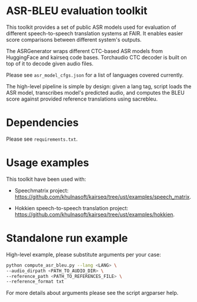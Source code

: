 # ASR-BLEU evaluation toolkit

This toolkit provides a set of public ASR models used for evaluation of different speech-to-speech translation systems at FAIR. It enables easier score comparisons between different system's outputs.

The ASRGenerator wraps different CTC-based ASR models from HuggingFace and kairseq code bases. Torchaudio CTC decoder is built on top of it to decode given audio files.

Please see `asr_model_cfgs.json` for a list of languages covered currently.

The high-level pipeline is simple by design: given a lang tag, script loads the ASR model, transcribes model's predicted audio, and computes the BLEU score against provided reference translations using sacrebleu.

# Dependencies

Please see `requirements.txt`. 

# Usage examples

This toolkit have been used with:

* Speechmatrix project: https://github.com/khulnasoft/kairseq/tree/ust/examples/speech_matrix.

* Hokkien speech-to-speech translation project: https://github.com/khulnasoft/kairseq/tree/ust/examples/hokkien.

# Standalone run example

High-level example, please substitute arguments per your case:

```bash
python compute_asr_bleu.py --lang <LANG> \
--audio_dirpath <PATH_TO_AUDIO_DIR> \
--reference_path <PATH_TO_REFERENCES_FILE> \
--reference_format txt
```

For more details about arguments please see the script argparser help.
